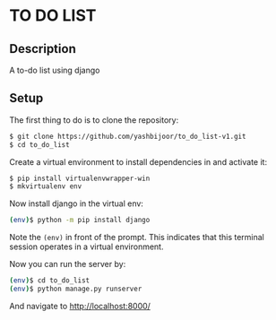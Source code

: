 # TO DO LIST

## Description

A to-do list using django

 ## Setup

The first thing to do is to clone the repository:

```sh
$ git clone https://github.com/yashbijoor/to_do_list-v1.git
$ cd to_do_list
```

Create a virtual environment to install dependencies in and activate it:

```sh
$ pip install virtualenvwrapper-win
$ mkvirtualenv env
```

Now install django in the virtual env:
```sh
(env)$ python -m pip install django
```

Note the `(env)` in front of the prompt. This indicates that this terminal
session operates in a virtual environment.

Now you can run the server by:
```sh
(env)$ cd to_do_list
(env)$ python manage.py runserver
```
And navigate to [http://localhost:8000/](http://localhost:8000/)
